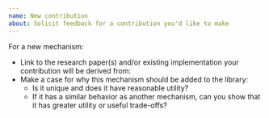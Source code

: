 ```yaml
---
name: New contribution
about: Solicit feedback for a contribution you'd like to make
---
```


For a new mechanism:
- Link to the research paper(s) and/or existing implementation your contribution will be derived from:
- Make a case for why this mechanism should be added to the library:
  - Is it unique and does it have reasonable utility?
  - If it has a similar behavior as another mechanism, can you show that it has greater utility or useful trade-offs?
